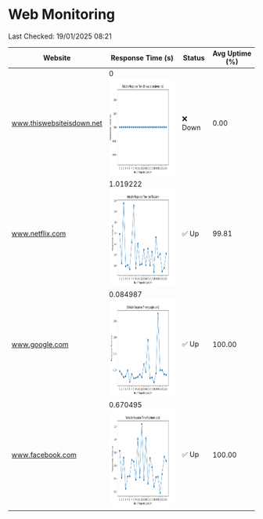 # Web Monitoring

Last Checked: 19/01/2025 08:21

| Website | Response Time (s) | Status | Avg Uptime (%) |
|---------|-------------------|--------|----------------|
| www.thiswebsiteisdown.net | 0 <br> <img src="graph/thiswebsiteisdown.net.png" alt="Graph" width="200" height="200">  | ❌ Down | 0.00 |
| www.netflix.com | 1.019222 <br> <img src="graph/netflix.com.png" alt="Graph" width="200" height="200">  | ✅ Up | 99.81 |
| www.google.com | 0.084987 <br> <img src="graph/google.com.png" alt="Graph" width="200" height="200">  | ✅ Up | 100.00 |
| www.facebook.com | 0.670495 <br> <img src="graph/facebook.com.png" alt="Graph" width="200" height="200">  | ✅ Up | 100.00 |

